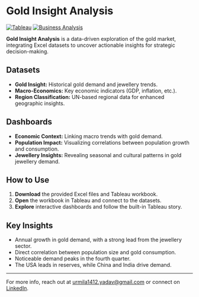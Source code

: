 # Gold Insight Analysis

[![Tableau](https://img.shields.io/badge/Tableau-Interactive-blue)](https://public.tableau.com/) [![Business Analysis](https://img.shields.io/badge/Business-DataDriven-green)]()

**Gold Insight Analysis** is a data-driven exploration of the gold market, integrating Excel datasets to uncover actionable insights for strategic decision-making.

## Datasets
- **Gold Insight:** Historical gold demand and jewellery trends.
- **Macro-Economics:** Key economic indicators (GDP, inflation, etc.).
- **Region Classification:** UN-based regional data for enhanced geographic insights.

## Dashboards
- **Economic Context:** Linking macro trends with gold demand.
- **Population Impact:** Visualizing correlations between population growth and consumption.
- **Jewellery Insights:** Revealing seasonal and cultural patterns in gold jewellery demand.

## How to Use
1. **Download** the provided Excel files and Tableau workbook.
2. **Open** the workbook in Tableau and connect to the datasets.
3. **Explore** interactive dashboards and follow the built-in Tableau story.

## Key Insights
- Annual growth in gold demand, with a strong lead from the jewellery sector.
- Direct correlation between population size and gold consumption.
- Noticeable demand peaks in the fourth quarter.
- The USA leads in reserves, while China and India drive demand.

---

For more info, reach out at [urmila1412.yadav@gmail.com](mailto:urmila1412.yadav@gmail.com) or connect on [LinkedIn](https://www.linkedin.com/in/urmila-yadav-4475771bb/).
